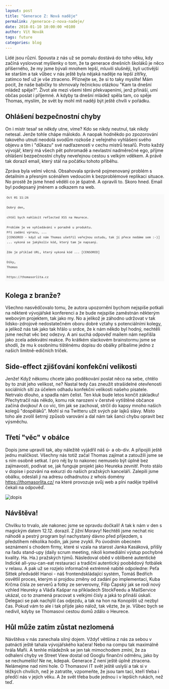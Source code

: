```yaml
---
layout: post
title: "Generace Z: Nová naděje"
permalink: /generace-z-nova-nadeje/
date: 2018-01-10 10:00:00 +0100
author: Vít Novák
tags: future
categories: blog
---
```


Lidé jsou různí. Spousta z nás už se pomalu dostává do toho věku, kdy začíná vyslovovat myšlenky o tom, že ta generace dnešních školáků je něco příšerného, že my jsme bývali mnohem lepší, mluvili slušněji, byli uctivější ke starším a tak vůbec v nás ještě byla nějaká naděje na lepší zítřky, zatímco teď už je vše ztraceno. Přiznejte se, že si to taky myslíte! Mám pocit, že naše babičky to shrnovaly řečnickou otázkou "Kam ta dnešní mládež spěje?". Život ale mezi všemi těmi překvapeními, jenž přináší, umí občas poslat i příjemné. A kdyby ta dnešní mládež spěla tam, co spěje Thomas, myslím, že svět by mohl mít naději být ještě chvíli v pořádku.

## Ohlášení bezpečnostní chyby

On i mistr tesař se někdy utne, víme? Kdo se nikdy neutnul, tak nikdy netesal. Jenže tohle chápe málokdo. A naopak hodněkdo po zpozorování takového utnutí neodolá svodům rozkoše z veřejného vyhlášení svého objevu a tím i "důkazu" své nadřazenosti v cechu mistrů tesařů. Proto každý vývojář, který má všech pět pohromadě a nevlastní nadměrečné ego, příjme ohlášení bezpečnostní chyby neveřejnou cestou s velkým vděkem. A právě tak dorazil email, který stál na počátku tohoto příběhu.

Zpráva byla velmi věcná. Obsahovala správně pojmenovaný problém s detailním a přesným scénářem vedoucím k bezproblémové replikaci situace. No prostě že jsme hned věděli co je špatně. A opravili to. Skoro hned. Email byl podepsaný jménem a odkazem na web.

![email](/assets/generace-z-nova-nadeje/email.png)

## Kolega z branže?

Všechno nasvědčovalo tomu, že autora upozornění bychom nejspíše potkali na některé vývojářské konferenci a že bude nejspíše zaměstnán některým webovým projektem, tak jako my. No a jelikož je záhodno udržovat v tak lidsko-zdrojově nedostatečném oboru dobré vztahy s potenciálními kolegy, a jelikož nás tak jako tak hřálo u srdce, že k nám někdo byl hodný, nechtěli jsme nechat věc bez odezvy. A ani suchá odpověď mailem nám nepřišla jako zcela adekvátní reakce. Po krátkém slackovém brainstormu jsme se shodli, že mu k osobnímu tištěnému dopisu do obálky přibalíme jedno z našich limitně-edičních triček.

## Side-effect zjišťování konfekční velikosti 

Jenže! Když někomu chcete jako poděkování poslat něco na sebe, chtělo by to znát jeho velikost, ne? Nastal tedy čas zneužít strašidelné otevřenosti sociálních sítí za účelem odhadu konfekční velikosti našeho pisatele. Netrvalo dlouho, a spadla nám čelist. Ten kluk bude letos končit základku! Přechytračil nás někdo, komu rok narození v čerstvě vytištěné občance začíná dvojkou! A co víc, tím jak se zachoval, strčil do kapsy mnoho našich kolegů  "dospěláků". Mohl si na Twitteru užít svých pár lajků slávy. Místo toho ale zvolil šetrný způsob varování a dal nám tak šanci chybu opravit bez výsměchu.

## Třetí "věc" v obálce

Dopis jsme upravili tak, aby náležitě vyjádřil náš ú- a ob-div. A připojili ještě jednu maličkost. Všechny nás totiž začal Thomas zajímat a zatoužili jsme se s ním osobně setkat. I pro něj by to nakonec nemuselo být úplně bez zajímavosti, podívat se, jak funguje projekt jako Heureka zevnitř. Proto stálo v dopise i pozvání na exkurzi do našich pražských kanceláří. Zalepili jsme obálku, odeslali ji na adresu odhadnutou z whois domény <https://thomasorlita.cz/> na které provozuje svůj web a plni naděje trpělivě čekali na odpověď.

![dopis](/assets/generace-z-nova-nadeje/dopis-s-trikem.jpg)

## Návštěva!

Chvilku to trvalo, ale nakonec jsme se opravdu dočkali! A tak k nám v den s magickým datem 12.12. dorazil. Z jižní Moravy! Nechtěli jsme nechat nic náhodě a pestrý program byl nachystaný dávno před příjezdem, s předstihem několika hodin, jak jsme zvyklí. Po úvodním obecném seznámení s chodem firmy, které si vzala na starost Janka Kasáková, přišly na řadu stand-upy (daily scrum meeting, nikoli komediální výstup pochybné kvality. Ha. Ha.) pražských týmů. Následoval oběd v oblíbené autentické Indické all-you-can-eat restauraci a tradiční autentický poobědový fotbálek v relaxu. A pak už se rozjelo informačně extrémně nabité odpoledne: Peťa Sittek předváděl Hanoi - náš frontendskládající systém, Tomáš Bedřich osvětlil proces, kterým si projdou změny od zadání po implementaci, Kuba Krčma čísla ze serverů a fotky ze serverovny, Filip Čapský jak se rodí nový vzhled Heureky a Vláďa Kašpar na příkladech StockFeedu a MailService ukázal, co to znamená pracovat s velkými čísly a jaká to přináší úskalí. Delegaci se pak nachýlil čas odjezdu, a tak na hon na Konopišti už nezbyl čas. Pokud vám to ale i tak přijde jako nálož, tak vězte, že je. Vůbec bych se nedivil, kdyby se Thomasovi cestou domů zdálo o Heurece.

## Hůl může zatím zůstat nezlomená

Návštěva v nás zanechala silný dojem. Vždyť většina z nás za sebou v patnácti ještě tahala vývojářského kačera! Nebo na compu tak maximálně hrála Mafii. A tenhle mládežník se jen tak mimochodem zmíní, že za odhalení chyby ve Street View dostal od Googlu finanční odměnu, jako by se nechumelilo! Ne ne, kdepak. Generace Z není ještě úplně ztracena. Nelámejme nad nimi hole. O Thomasovi IT svět ještě uslyší a tak si v těžkých chvílích, než je zatratíte, vzpomeňte, že jsou tam tací, kteří třeba i předčí nás v jejich věku. A že svět třeba bude jednou i v lepších rukách, než teď.
